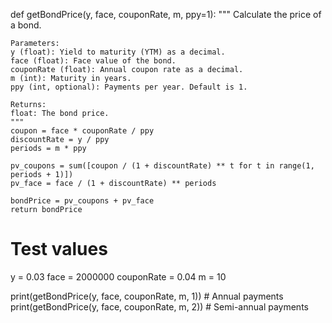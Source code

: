def getBondPrice(y, face, couponRate, m, ppy=1):
    """
    Calculate the price of a bond.
    
    Parameters:
    y (float): Yield to maturity (YTM) as a decimal.
    face (float): Face value of the bond.
    couponRate (float): Annual coupon rate as a decimal.
    m (int): Maturity in years.
    ppy (int, optional): Payments per year. Default is 1.
    
    Returns:
    float: The bond price.
    """
    coupon = face * couponRate / ppy
    discountRate = y / ppy
    periods = m * ppy
    
    pv_coupons = sum([coupon / (1 + discountRate) ** t for t in range(1, periods + 1)])
    pv_face = face / (1 + discountRate) ** periods
    
    bondPrice = pv_coupons + pv_face
    return bondPrice

# Test values
y = 0.03
face = 2000000
couponRate = 0.04
m = 10

print(getBondPrice(y, face, couponRate, m, 1))  # Annual payments
print(getBondPrice(y, face, couponRate, m, 2))  # Semi-annual payments

